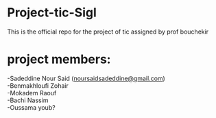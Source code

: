 # Project-tic-Sigl
This is the official repo for the project of tic assigned by prof bouchekir 


# project members:
-Sadeddine Nour Said (noursaidsadeddine@gmail.com)<br/>
-Benmakhloufi Zohair <br/>
-Mokadem Raouf<br/>
-Bachi Nassim<br/>
-Oussama youb?<br/>

